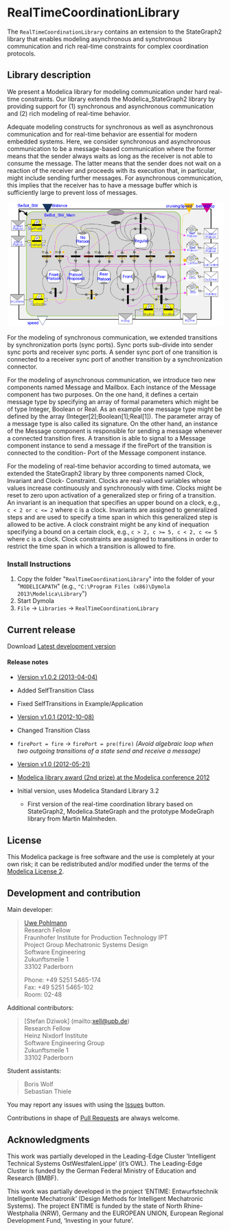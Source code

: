 ﻿# RealTimeCoordinationLibrary

The `RealTimeCoordinationLibrary` contains an extension to the StateGraph2 library that enables modeling asynchronous and synchronous communication and rich real-time constraints for complex coordination protocols.

## Library description
We present a Modelica library for modeling communication under hard real-time constraints. Our library extends the Modelica_StateGraph2 library by providing support for (1) synchronous and asynchronous communication and (2) rich modeling of real-time behavior.

Adequate modeling constructs for synchronous as well as asynchronous communication and for real-time behavior are essential for modern embedded systems. Here, we consider synchronous and asynchronous communication to be a message-based communication where the former means that the sender always waits as long as the receiver is not able to consume the message. The latter means that the sender does not wait on a reaction of the receiver and proceeds with its execution that, in particular, might include sending further messages. For asynchronous communication, this implies that the receiver has to have a message buffer which is sufficiently large to prevent loss of messages.

![screenshot](images/screenshot.png)

For the modeling of synchronous communication, we extended transitions by synchronization ports (sync ports). Sync ports sub-divide into sender sync ports and receiver sync ports. A sender sync port of one transition is connected to a receiver sync port of another transition by a synchronization connector.

For the modeling of asynchronous communication, we introduce two new components named Message and Mailbox. Each instance of the Message component has two purposes. On the one hand, it defines a certain message type by specifying an array of formal parameters which might be of type Integer, Boolean or Real. As an example one message type might be defined by the array (Integer[2];Boolean[1];Real[1]). The parameter array of a message type is also called its signature. On the other hand, an instance of the Message component is responsible for sending a message whenever a connected transition fires. A transition is able to signal to a Message component instance to send a message if the firePort of the transition is connected to the condition- Port of the Message component instance.

For the modeling of real-time behavior according to timed automata, we extended the StateGraph2 library by three components named Clock, Invariant and Clock- Constraint. Clocks are real-valued variables whose values increase continuously and synchronously with time. Clocks might be reset to zero upon activation of a generalized step or firing of a transition. An invariant is an inequation that specifies an upper bound on a clock, e.g., `c < 2 or c <= 2` where c is a clock. Invariants are assigned to generalized steps and are used to specify a time span in which this generalized step is allowed to be active. A clock constraint might be any kind of inequation specifying a bound on a certain clock, e.g., `c > 2, c >= 5, c < 2, c <= 5` where c is a clock. Clock constraints are assigned to transitions in order to restrict the time span in which a transition is allowed to fire.

### Install Instructions
1. Copy the folder "`RealTimeCoordinationLibrary`" into the folder of your "`MODELICAPATH`" (e.g., `"C:\Program Files (x86)\Dymola 2013\Modelica\Library`")
2. Start Dymola
3. `File` &rarr; `Libraries` &rarr; `RealTimeCoordinationLibrary`

## Current release

Download [Latest development version](../../archive/master.zip)

#### Release notes
* [Version v1.0.2 (2013-04-04)](../../archive/v1.0.2.zip)
 * Added SelfTransition Class
 * Fixed SelfTransitions in Example/Application

* [Version v1.0.1 (2012-10-08)](../../archive/v1.0.1.zip)
 * Changed Transition Class
 * `firePort = fire` &rarr; `firePort = pre(fire)` *(Avoid algebraic loop when two outgoing transitions of a state send and receive a message)*

* [Version v1.0 (2012-05-21)](../../archive/v1.0.zip)
 * [Modelica library award (2nd prize) at the Modelica conference 2012](https://www.modelica.org/publications/newsletters/2012-3#item164)
 * Initial version, uses Modelica Standard Library 3.2
   - First version of the real-time coordination library based on StateGraph2, Modelica.StateGraph and the prototype ModeGraph library from Martin Malmheden.

## License

This Modelica package is free software and the use is completely at your own risk;
it can be redistributed and/or modified under the terms of the [Modelica License 2](https://modelica.org/licenses/ModelicaLicense2).

## Development and contribution
 Main developer:
 > [Uwe Pohlmann](mailto:uwe.pohlmann@ipt.fraunhofer.de)<br>
 > Research Fellow<br>
 > Fraunhofer Institute for Production Technology IPT<br>
 > Project Group Mechatronic Systems Design<br>
 > Software Engineering<br>
 > Zukunftsmeile 1<br>
 > 33102 Paderborn<br>
 >
 > Phone: +49 5251 5465-174<br>
 > Fax: +49 5251 5465-102<br>
 > Room: 02-48

 Additional contributors:

  > [Stefan Dziwok] (mailto:xell@upb.de)<br>
  > Research Fellow<br>
  > Heinz Nixdorf Institute<br>
  > Software Engineering Group<br>
  > Zukunftsmeile 1<br>
  > 33102 Paderborn<br>

 Student assistants:
  > Boris Wolf<br>
  > Sebastian Thiele

You may report any issues with using the [Issues](../../issues) button.

Contributions in shape of [Pull Requests](../../pulls) are always welcome.

## Acknowledgments

This work was partially developed in the Leading-Edge Cluster
’Intelligent Technical Systems OstWestfalenLippe’ (it’s
OWL). The Leading-Edge Cluster is funded by the German
Federal Ministry of Education and Research (BMBF).

This work was partially developed in the project ‘ENTIME:
Entwurfstechnik Intelligente Mechatronik’ (Design Methods
for Intelligent Mechatronic Systems). The project ENTIME
is funded by the state of North Rhine-Westphalia (NRW),
Germany and the EUROPEAN UNION, European Regional
Development Fund, ‘Investing in your future’.
